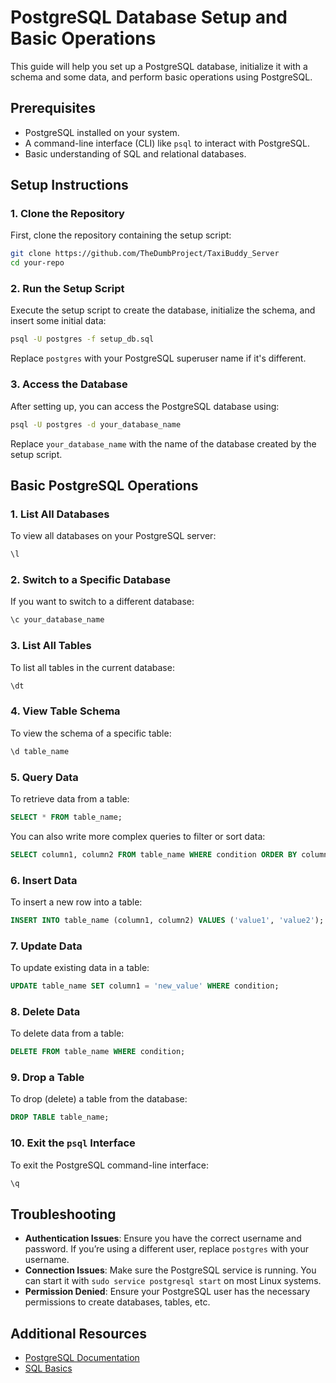  # PostgreSQL Database Setup and Basic Operations
 
 This guide will help you set up a PostgreSQL database, initialize it with a schema and some data, and perform basic operations using PostgreSQL.
 
 ## Prerequisites
 
 - PostgreSQL installed on your system.
 - A command-line interface (CLI) like `psql` to interact with PostgreSQL.
 - Basic understanding of SQL and relational databases.
 
 ## Setup Instructions
 
 ### 1. Clone the Repository
 
 First, clone the repository containing the setup script:
 
 ```bash
 git clone https://github.com/TheDumbProject/TaxiBuddy_Server
 cd your-repo
 ```
 
 ### 2. Run the Setup Script
 
 Execute the setup script to create the database, initialize the schema, and insert some initial data:
 
 ```bash
 psql -U postgres -f setup_db.sql
 ```
 
 Replace `postgres` with your PostgreSQL superuser name if it's different.
 
 ### 3. Access the Database
 
 After setting up, you can access the PostgreSQL database using:
 
 ```bash
 psql -U postgres -d your_database_name
 ```
 
 Replace `your_database_name` with the name of the database created by the setup script.
 
 ## Basic PostgreSQL Operations
 
 ### 1. List All Databases
 
 To view all databases on your PostgreSQL server:
 
 ```sql
 \l
 ```
 
 ### 2. Switch to a Specific Database
 
 If you want to switch to a different database:
 
 ```sql
 \c your_database_name
 ```
 
 ### 3. List All Tables
 
 To list all tables in the current database:
 
 ```sql
 \dt
 ```
 
 ### 4. View Table Schema
 
 To view the schema of a specific table:
 
 ```sql
 \d table_name
 ```
 
 ### 5. Query Data
 
 To retrieve data from a table:
 
 ```sql
 SELECT * FROM table_name;
 ```
 
 You can also write more complex queries to filter or sort data:
 
 ```sql
 SELECT column1, column2 FROM table_name WHERE condition ORDER BY column1;
 ```
 
 ### 6. Insert Data
 
 To insert a new row into a table:
 
 ```sql
 INSERT INTO table_name (column1, column2) VALUES ('value1', 'value2');
 ```
 
 ### 7. Update Data
 
 To update existing data in a table:
 
 ```sql
 UPDATE table_name SET column1 = 'new_value' WHERE condition;
 ```
 
 ### 8. Delete Data
 
 To delete data from a table:
 
 ```sql
 DELETE FROM table_name WHERE condition;
 ```
 
 ### 9. Drop a Table
 
 To drop (delete) a table from the database:
 
 ```sql
 DROP TABLE table_name;
 ```
 
 ### 10. Exit the `psql` Interface
 
 To exit the PostgreSQL command-line interface:
 
 ```sql
 \q
 ```
 
 ## Troubleshooting
 
 - **Authentication Issues**: Ensure you have the correct username and password. If you’re using a different user, replace `postgres` with your username.
 - **Connection Issues**: Make sure the PostgreSQL service is running. You can start it with `sudo service postgresql start` on most Linux systems.
 - **Permission Denied**: Ensure your PostgreSQL user has the necessary permissions to create databases, tables, etc.
 
 ## Additional Resources
 
 - [PostgreSQL Documentation](https:www.postgresql.org/docs/)
 - [SQL Basics](https:www.w3schools.com/sql/)
